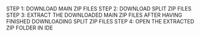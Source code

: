 STEP 1:
DOWNLOAD MAIN ZIP FILES
STEP 2:
DOWNLOAD SPLIT ZIP FILES
STEP 3:
EXTRACT THE DOWNLOADED MAIN ZIP FILES AFTER HAVING FINISHED DOWNLOADING SPLIT ZIP FILES
STEP 4:
OPEN THE EXTRACTED ZIP FOLDER IN IDE
